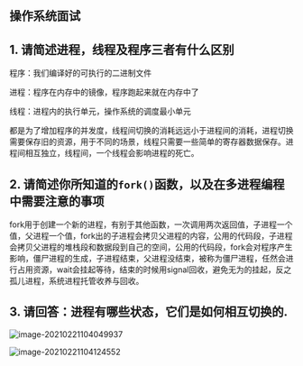 ## 操作系统面试

## 1. 请简述进程，线程及程序三者有什么区别

程序：我们编译好的可执行的二进制文件

进程：程序在内存中的镜像，程序跑起来就在内存中了

线程：进程内的执行单元，操作系统的调度最小单元

都是为了增加程序的并发度，线程间切换的消耗远远小于进程间的消耗，进程切换需要保存旧的资源，用于不同的场景，线程只需要一些简单的寄存器数据保存。进程间相互独立，线程间，一个线程会影响进程的死亡。

## 2. 请简述你所知道的`fork()`函数，以及在多进程编程中需要注意的事项

fork用于创建一个新的进程，有别于其他函数，一次调用两次返回值，子进程一个值，父进程一个值，fork出的子进程会拷贝父进程的内容，公用的代码段，子进程会拷贝父进程的堆栈段和数据段到自己的空间，公用的代码段，fork会对程序产生影响，僵尸进程的生成，子进程结束，父进程没结束，被称为僵尸进程，任然会进行占用资源，wait会挂起等待，结束的时候用signal回收，避免无为的挂起，反之孤儿进程，系统进程托管收养与回收。

## 3. 请回答：进程有哪些状态，它们是如何相互切换的.

![image-20210221104049937](http://test-fangsong-imgsubmit.oss-cn-beijing.aliyuncs.com/img/image-20210221104049937.png)

![image-20210221104124552](http://test-fangsong-imgsubmit.oss-cn-beijing.aliyuncs.com/img/image-20210221104124552.png)